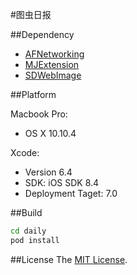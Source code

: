 #图虫日报

##Dependency
- [AFNetworking](https://github.com/AFNetworking/AFNetworking)
- [MJExtension](https://github.com/CoderMJLee/MJExtension)
- [SDWebImage](https://github.com/rs/SDWebImage)

##Platform

Macbook Pro:

- OS X 10.10.4

Xcode:

- Version 6.4
- SDK: iOS SDK 8.4
- Deployment Taget: 7.0

##Build
```bash
cd daily
pod install
```

##License
The [MIT License](LICENSE).
